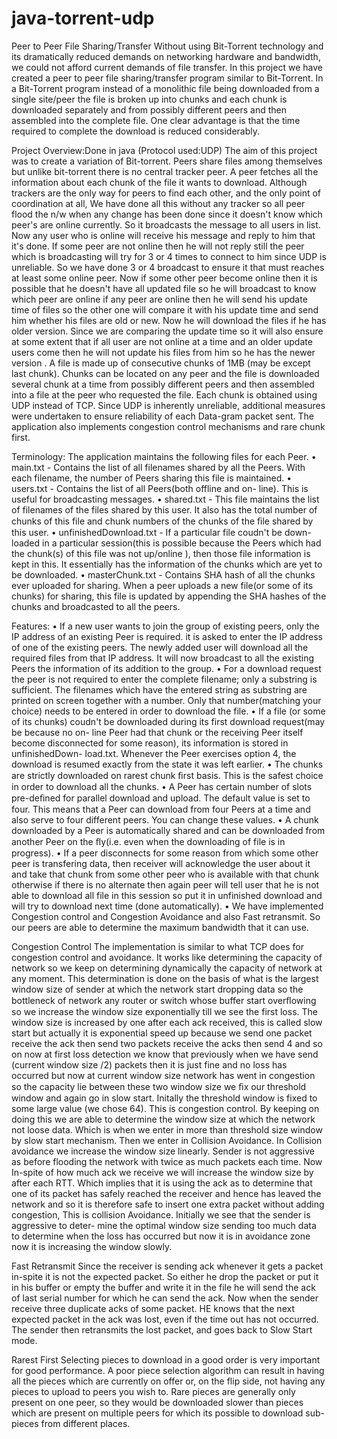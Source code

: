 java-torrent-udp
================
Peer to Peer File Sharing/Transfer
Without using Bit-Torrent technology and its dramatically reduced demands on networking hardware and bandwidth, we could not afford current demands of file transfer. In this project we have created a peer to peer file sharing/transfer program similar to Bit-Torrent. In a Bit-Torrent program instead of a monolithic file being downloaded from a single site/peer the file is broken up into chunks and each chunk is downloaded separately and from possibly different peers and then
assembled into the complete file. One clear advantage is that the time required to complete the download is reduced considerably. 

Project Overview:Done in java (Protocol used:UDP) The aim of this project was to create a variation of Bit-torrent. Peers share files among themselves but unlike bit-torrent there is no central tracker peer. A peer fetches all the information about each chunk of the file it wants to download. Although trackers are the only way for peers to find each other, and the only point of coordination at all, We have done all this without any tracker so all peer flood the n/w when any
change has been done since it doesn't know which peer's are online currently. So it broadcasts the message to all users in list. Now any user who is online will receive his message and reply to him that it's done. If some peer are not online then he will not reply still the peer which is broadcasting will try for 3 or 4 times to connect to him since UDP is unreliable. So we have done 3 or 4 broadcast to ensure it that must reaches at least some online peer. Now if some other peer become
online then it is possible that he doesn't have all updated file so he will broadcast to know which peer are online if any peer are online then he will send his update time of files so the other one will compare it with his update time and send him whether his files are old or new. Now he will download the files if he has older version. Since we are comparing the update time so it will also ensure at some extent that if all user are not online at a time and an older update users come
then he will not update his files from him so he has the newer version . A file is made up of consecutive chunks of 1MB (may be except last chunk). Chunks can be located on any peer and the file is downloaded several chunk at a time from possibly different peers and then assembled into a file at the peer who requested the file. Each chunk is obtained using UDP instead of TCP. Since UDP is inherently unreliable, additional measures were undertaken to ensure reliability of each
Data-gram packet sent. The application also implements congestion control mechanisms and rare chunk first. 


Terminology: 
The application maintains the following files for each Peer. 
• main.txt - Contains the list of all filenames shared by all the Peers. With each filename, the number of Peers sharing this file is maintained. 
• users.txt - Contains the list of all Peers(both offline and on- line). This is useful for broadcasting messages. 
• shared.txt - This file maintains the list of filenames of the files shared by this user. It also has the total number of chunks of this file and chunk numbers of the chunks of the ﬁle shared by this user. 
• unfinishedDownload.txt - If a particular file coudn't be down- loaded in a particular session(this is possible because the Peers which had the chunk(s) of this file was not up/online ), then those file information is kept in this. It essentially has the information of the chunks which are yet to be downloaded. 
• masterChunk.txt - Contains SHA hash of all the chunks ever uploaded for sharing. When a peer uploads a new file(or some of its chunks) for sharing, this file is updated by appending the SHA hashes of the chunks and broadcasted to all the peers. 


Features: 
• If a new user wants to join the group of existing peers, only the IP address of an existing Peer is required. it is asked to enter the IP address of one of the existing peers. The newly added user will download all the required files from that IP address. It will now broadcast to all the existing Peers the information of its addition to the group. 
• For a download request the peer is not required to enter the complete filename; only a substring is sufficient. The filenames which have the entered string as substring are printed on screen together with a number. Only that number(matching your choice) needs to be entered in order to download the file. 
• If a file (or some of its chunks) coudn't be downloaded during its first download request(may be because no on- line Peer had that chunk or the receiving Peer itself become disconnected for some reason), its information is stored in unfinishedDown- load.txt. Whenever the Peer exercises option 4, the download is resumed exactly from the state it was left earlier. 
• The chunks are strictly downloaded on rarest chunk ﬁrst basis. This is the safest choice in order to download all the chunks. 
• A Peer has certain number of slots pre-deﬁned for parallel download and upload. The default value is set to four. This means that a Peer can download from four Peers at a time and also serve to four different peers. You can change these values. 
• A chunk downloaded by a Peer is automatically shared and can be downloaded from another Peer on the ﬂy(i.e. even when the downloading of file is in progress). 
• If a peer disconnects for some reason from which some other peer is transfering data, then receiver will acknowledge the user about it and take that chunk from some other peer who is available with that chunk otherwise if there is no alternate then again peer will tell user that he is not able to download all file in this session so put it in unfinished download and will try to download next time (done automatically). 
• We have implemented Congestion control and Congestion Avoidance and also Fast retransmit. So our peers are able to determine the maximum bandwidth that it can use. 



Congestion Control 
The implementation is similar to what TCP does for congestion control and avoidance. It works like determining the capacity of network so we keep on determining dynamically the capacity of network at any moment. This determination is done on the basis of what is the largest window size of sender at which the network start dropping data so the bottleneck of network any router or switch whose buffer start overﬂowing so we increase the window size exponentially till we
see the first loss. The window size is increased by one after each ack received, this is called slow start but actually it is exponential speed up because we send one packet receive the ack then send two packets receive the acks then send 4 and so on now at first loss detection we know that previously when we have send (current window size /2) packets then it is just fine and no loss has occurred but now at current window size network has went in congestion so the capacity
lie between these two window size we ﬁx our threshold window and again go in slow start. Initally the threshold window is fixed to some large value (we chose 64). This is congestion control. By keeping on doing this we are able to determine the window size at which the network not loose data. Which is when we enter in more than threshold size window by slow start mechanism. Then we enter in Collision Avoidance. In Collision avoidance we increase the window size linearly. Sender is
not aggressive as before flooding the network with twice as much packets each time. Now In-spite of how much ack we receive we will increase the window size by after each RTT. Which implies that it is using the ack as to determine that one of its packet has safely reached the receiver and hence has leaved the network and so it is therefore safe to insert one extra packet without adding congestion, This is collision Avoidance. Initially we see that the sender is aggressive to deter- mine
the optimal window size sending too much data to determine when the loss has occurred but now it is in avoidance zone now it is increasing the window slowly. 


Fast Retransmit 
Since the receiver is sending ack whenever it gets a packet in-spite it is not the expected packet. So either he drop the packet or put it in his buffer or empty the buffer and write it in the file he will send the ack of last serial number for which he can send the ack. Now when the sender receive three duplicate acks of some packet. HE knows that the next expected packet in the ack was lost, even if the time out has not occurred. The sender then retransmits the lost
packet, and goes back to Slow Start mode. 


Rarest First 
Selecting pieces to download in a good order is very important for good performance. A poor piece selection algorithm can result in having all the pieces which are currently on offer or, on the flip side, not having any pieces to upload to peers you wish to. Rare pieces are generally only present on one peer, so they would be downloaded slower than pieces which are present on multiple peers for which its possible to download sub-pieces from different places. 
